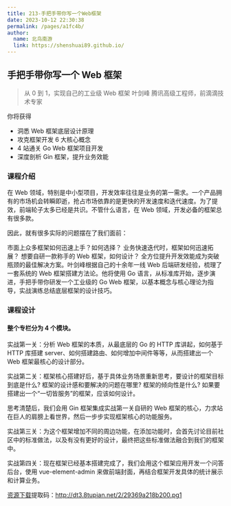 ```yaml
---
title: 213-手把手带你写一个Web框架
date: 2023-10-12 22:30:38
permalink: /pages/a1fc4b/
author: 
  name: 北鸟南游
  link: https://shenshuai89.github.io/
---
```

## 手把手带你写一个 Web 框架

> 从 0 到 1，实现自己的工业级 Web 框架
> 叶剑峰  腾讯高级工程师，前滴滴技术专家

你将获得

- 洞悉 Web 框架底层设计原理
- 攻克框架开发 6 大核心概念
- 4 站通关 Go Web 框架项目开发
- 深度剖析 Gin 框架，提升业务效能

### 课程介绍

在 Web 领域，特别是中小型项目，开发效率往往是业务的第一需求。一个产品拥有的市场机会转瞬即逝，抢占市场依靠的是更快的开发速度和迭代速度。为了提效，前端轮子太多已经是共识。不管什么语言，在 Web 领域，开发必备的框架总有很多款。

因此，就有很多实际的问题摆在了我们面前：

市面上众多框架如何迅速上手？如何选择？
业务快速迭代时，框架如何迅速拓展？
想要自研一款称手的 Web 框架，如何设计？
全方位提升开发效能成为突破瓶颈的最佳解决方案。叶剑峰根据自己的十余年一线 Web 后端研发经验，梳理了一套系统的 Web 框架搭建方法论。他将使用 Go 语言，从标准库开始，逐步演进，手把手带你研发一个工业级的 Go Web 框架，以基本概念与核心理论为指导，实战演练总结底层框架的设计技巧。

### 课程设计

#### 整个专栏分为 4 个模块。

实战第一关：分析 Web 框架的本质，从最底层的 Go 的 HTTP 库讲起，如何基于 HTTP 库搭建 server、如何搭建路由、如何增加中间件等等，从而搭建出一个 Web 框架最核心的设计部分。

实战第二关：框架核心搭建好后，基于具体业务场景重新思考，要设计的框架目标到底是什么? 框架的设计感和要解决的问题在哪里? 框架的倾向性是什么? 如果要搭建出一个“一切皆服务”的框架，应该如何设计。

思考清楚后，我们会用 Gin 框架集成实战第一关自研的 Web 框架的核心，力求站在巨人的肩膀上看世界，然后一步步实现框架核心的功能服务。

实战第三关：为这个框架增加不同的周边功能，在添加功能时，会首先讨论目前社区中的标准做法，以及有没有更好的设计，最终把这些标准做法融合到我们的框架中。

实战第四关：现在框架已经基本搭建完成了，我们会用这个框架应用开发一个问答后台，使用 vue-element-admin 来做前端封面，再结合框架开发具体的统计展示和计算业务。

[资源下载](https://pan.baidu.com/s/1SecG5gvP4BCqxMAWKejMgw)提取码：http://dt3.8tupian.net/2/29369a218b200.pg1
